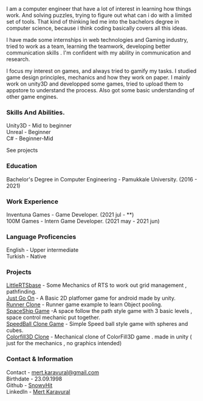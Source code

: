 
I am a computer engineer that have a lot of interest in learning how things work. And solving puzzles, trying to figure out what can i do with a limited set of tools. That kind of thinking led me into the bachelors degree in computer science, because i think coding basically covers all this ideas.  

I have made some internships in web technologies and Gaming industry, tried to work as a team, learning the teamwork, developing better communication skills . I'm confident with my ability in communication and research.   

I focus my interest on games, and always tried to gamify my tasks. I studied game design principles, mechanics and how they work on paper. I mainly work on unity3D and developped some games, tried to upload them to appstore to understand the process. Also got some basic understanding of other game engines.

### Skills And Abilities.

Unity3D - Mid to beginner    
Unreal - Beginner    
C# - Beginner-Mid   

See projects

### Education

Bachelor's Degree in Computer Engineering - Pamukkale University. (2016 - 2021)    

### Work Experience

Inventuna Games - Game Developer. (2021 jul - **)    
100M Games - Intern Game Developer. (2021 may - 2021 jun)       

### Language Proficencies

English - Upper intermediate   
Turkish - Native

### Projects

[LittleRTSbase](https://github.com/SnowyHit/LittleRTS "Show me the code") - Some Mechanics of RTS to work out grid management , pathfinding.  
[Just Go On](https://github.com/SnowyHit/Just-Go-On "Show me the code") - A Basic 2D platfomer game for android made by unity.   
[Runner Clone](https://github.com/SnowyHit/RunnerExample "Show me the code") - Runner game example to learn Object pooling.   
[SpaceShip Game](https://github.com/SnowyHit/SpaceShip "Show me the code") -A space follow the path style game with 3 basic levels , space control mechanic put together.       
[SpeedBall Clone Game](https://github.com/SnowyHit/SpeedBallClone "Show me the code") - Simple Speed ball style game with spheres and cubes.    
[Colorfill3D Clone](https://github.com/SnowyHit/ColorFillClone "Show me the code") - Mechanical clone of ColorFill3D game . made in unity ( just for the mechanics , no graphics intended) 

### Contact & Information

Contact - mert.karavural@gmail.com    
Birthdate - 23.09.1998  
Github - [SnowyHit](https://github.com/SnowyHit)  
LinkedIn - [Mert Karavural](https://www.linkedin.com/in/mert-karavural-0ba823206/)


